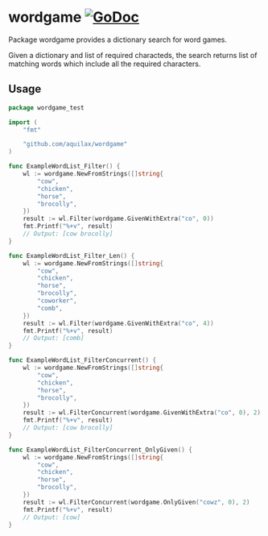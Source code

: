 # wordgame [![GoDoc](https://godoc.org/github.com/aquilax/wordgame?status.svg)](https://godoc.org/github.com/aquilax/wordgame)

Package wordgame provides a dictionary search for word games.

Given a dictionary and list of required characteds, the search returns
list of matching words which include all the required characters.

## Usage

```go
package wordgame_test

import (
	"fmt"

	"github.com/aquilax/wordgame"
)

func ExampleWordList_Filter() {
	wl := wordgame.NewFromStrings([]string{
		"cow",
		"chicken",
		"horse",
		"brocolly",
	})
	result := wl.Filter(wordgame.GivenWithExtra("co", 0))
	fmt.Printf("%+v", result)
	// Output: [cow brocolly]
}

func ExampleWordList_Filter_Len() {
	wl := wordgame.NewFromStrings([]string{
		"cow",
		"chicken",
		"horse",
		"brocolly",
		"coworker",
		"comb",
	})
	result := wl.Filter(wordgame.GivenWithExtra("co", 4))
	fmt.Printf("%+v", result)
	// Output: [comb]
}

func ExampleWordList_FilterConcurrent() {
	wl := wordgame.NewFromStrings([]string{
		"cow",
		"chicken",
		"horse",
		"brocolly",
	})
	result := wl.FilterConcurrent(wordgame.GivenWithExtra("co", 0), 2)
	fmt.Printf("%+v", result)
	// Output: [cow brocolly]
}

func ExampleWordList_FilterConcurrent_OnlyGiven() {
	wl := wordgame.NewFromStrings([]string{
		"cow",
		"chicken",
		"horse",
		"brocolly",
	})
	result := wl.FilterConcurrent(wordgame.OnlyGiven("cowz", 0), 2)
	fmt.Printf("%+v", result)
	// Output: [cow]
}
```
